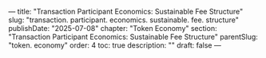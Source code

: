 — title: "Transaction Participant Economics: Sustainable Fee Structure"
slug: "transaction. participant. economics. sustainable. fee. structure" publishDate: "2025-07-08"
chapter: "Token Economy" section: "Transaction Participant Economics: Sustainable Fee Structure"
parentSlug: "token. economy" order: 4
toc: true description: ""
draft: false
—

